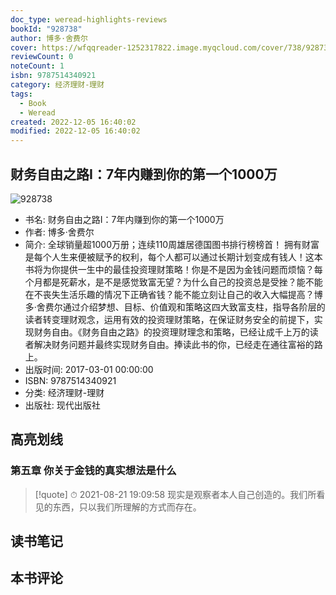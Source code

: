 ```yaml
---
doc_type: weread-highlights-reviews
bookId: "928738"
author: 博多·舍费尔
cover: https://wfqqreader-1252317822.image.myqcloud.com/cover/738/928738/t7_928738.jpg
reviewCount: 0
noteCount: 1
isbn: 9787514340921
category: 经济理财-理财
tags:
  - Book
  - Weread
created: 2022-12-05 16:40:02
modified: 2022-12-05 16:40:02
---
```


## 财务自由之路Ⅰ：7年内赚到你的第一个1000万

![928738](https://wfqqreader-1252317822.image.myqcloud.com/cover/738/928738/t7_928738.jpg)
- 书名: 财务自由之路Ⅰ：7年内赚到你的第一个1000万
- 作者: 博多·舍费尔
- 简介: 全球销量超1000万册；连续110周雄居德国图书排行榜榜首！
拥有财富是每个人生来便被赋予的权利，每个人都可以通过长期计划变成有钱人！这本书将为你提供一生中的最佳投资理财策略！你是不是因为金钱问题而烦恼？每个月都是死薪水，是不是感觉致富无望？为什么自己的投资总是受挫？能不能在不丧失生活乐趣的情况下正确省钱？能不能立刻让自己的收入大幅提高？博多·舍费尔通过介绍梦想、目标、价值观和策略这四大致富支柱，指导各阶层的读者转变理财观念，运用有效的投资理财策略，在保证财务安全的前提下，实现财务自由。《财务自由之路》的投资理财理念和策略，已经让成千上万的读者解决财务问题并最终实现财务自由。捧读此书的你，已经走在通往富裕的路上。
- 出版时间: 2017-03-01 00:00:00
- ISBN: 9787514340921
- 分类: 经济理财-理财
- 出版社: 现代出版社

## 高亮划线

### 第五章 你关于金钱的真实想法是什么


> [!quote] ⏱ 2021-08-21 19:09:58
> 现实是观察者本人自己创造的。我们所看见的东西，只以我们所理解的方式而存在。
 



## 读书笔记


## 本书评论

